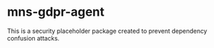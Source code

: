 # mns-gdpr-agent

This is a security placeholder package created to prevent dependency confusion attacks.